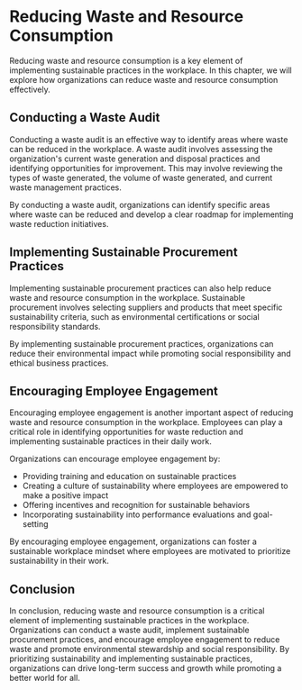 Reducing Waste and Resource Consumption
======================================================================================

Reducing waste and resource consumption is a key element of implementing sustainable practices in the workplace. In this chapter, we will explore how organizations can reduce waste and resource consumption effectively.

Conducting a Waste Audit
------------------------

Conducting a waste audit is an effective way to identify areas where waste can be reduced in the workplace. A waste audit involves assessing the organization's current waste generation and disposal practices and identifying opportunities for improvement. This may involve reviewing the types of waste generated, the volume of waste generated, and current waste management practices.

By conducting a waste audit, organizations can identify specific areas where waste can be reduced and develop a clear roadmap for implementing waste reduction initiatives.

Implementing Sustainable Procurement Practices
----------------------------------------------

Implementing sustainable procurement practices can also help reduce waste and resource consumption in the workplace. Sustainable procurement involves selecting suppliers and products that meet specific sustainability criteria, such as environmental certifications or social responsibility standards.

By implementing sustainable procurement practices, organizations can reduce their environmental impact while promoting social responsibility and ethical business practices.

Encouraging Employee Engagement
-------------------------------

Encouraging employee engagement is another important aspect of reducing waste and resource consumption in the workplace. Employees can play a critical role in identifying opportunities for waste reduction and implementing sustainable practices in their daily work.

Organizations can encourage employee engagement by:

* Providing training and education on sustainable practices
* Creating a culture of sustainability where employees are empowered to make a positive impact
* Offering incentives and recognition for sustainable behaviors
* Incorporating sustainability into performance evaluations and goal-setting

By encouraging employee engagement, organizations can foster a sustainable workplace mindset where employees are motivated to prioritize sustainability in their work.

Conclusion
----------

In conclusion, reducing waste and resource consumption is a critical element of implementing sustainable practices in the workplace. Organizations can conduct a waste audit, implement sustainable procurement practices, and encourage employee engagement to reduce waste and promote environmental stewardship and social responsibility. By prioritizing sustainability and implementing sustainable practices, organizations can drive long-term success and growth while promoting a better world for all.
